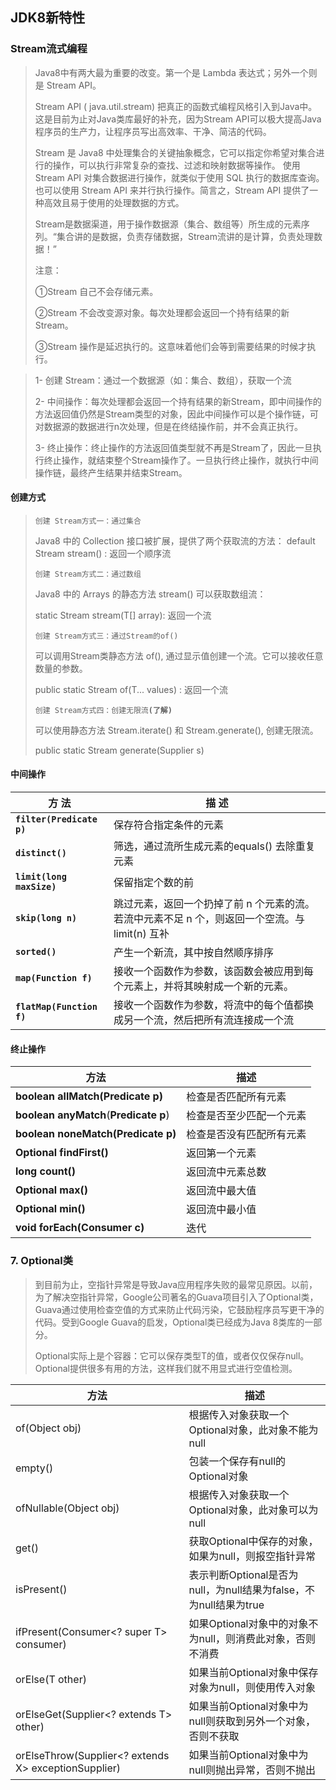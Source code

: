## JDK8新特性

### Stream流式编程

> Java8中有两大最为重要的改变。第一个是 Lambda 表达式；另外一个则是 Stream API。
>
> Stream API ( java.util.stream) 把真正的函数式编程风格引入到Java中。这是目前为止对Java类库最好的补充，因为Stream API可以极大提高Java程序员的生产力，让程序员写出高效率、干净、简洁的代码。
>
> Stream 是 Java8 中处理集合的关键抽象概念，它可以指定你希望对集合进行的操作，可以执行非常复杂的查找、过滤和映射数据等操作。 使用Stream API 对集合数据进行操作，就类似于使用 SQL 执行的数据库查询。也可以使用 Stream API 来并行执行操作。简言之，Stream API 提供了一种高效且易于使用的处理数据的方式。
>
> Stream是数据渠道，用于操作数据源（集合、数组等）所生成的元素序列。“集合讲的是数据，负责存储数据，Stream流讲的是计算，负责处理数据！”
>
> 注意：
>
> ①Stream 自己不会存储元素。
>
> ②Stream 不会改变源对象。每次处理都会返回一个持有结果的新Stream。
>
> ③Stream 操作是延迟执行的。这意味着他们会等到需要结果的时候才执行。

> 1- 创建 Stream：通过一个数据源（如：集合、数组），获取一个流
>
> 2- 中间操作：每次处理都会返回一个持有结果的新Stream，即中间操作的方法返回值仍然是Stream类型的对象，因此中间操作可以是个操作链，可对数据源的数据进行n次处理，但是在终结操作前，并不会真正执行。
>
> 3- 终止操作：终止操作的方法返回值类型就不再是Stream了，因此一旦执行终止操作，就结束整个Stream操作了。一旦执行终止操作，就执行中间操作链，最终产生结果并结束Stream。

####  创建方式

> `创建 Stream方式一：通过集合`
>
> Java8 中的 Collection 接口被扩展，提供了两个获取流的方法：
> default Stream<E> stream() : 返回一个顺序流
>
>
>
> `创建 Stream方式二：通过数组`
>
> Java8 中的 Arrays 的静态方法 stream() 可以获取数组流：
>
> static <T> Stream<T> stream(T[] array): 返回一个流
>
>
>
> `创建 Stream方式三：通过Stream的of()`
>
> 可以调用Stream类静态方法 of(), 通过显示值创建一个流。它可以接收任意数量的参数。
>
> public static<T> Stream<T> of(T... values) : 返回一个流
>
>
>
> `创建 Stream方式四：创建无限流`**`(了解)`**
>
> 可以使用静态方法 Stream.iterate() 和 Stream.generate(), 创建无限流。
>
> public static<T> Stream<T> generate(Supplier<T> s) 

####  中间操作

| **方  法**                | **描  述**                                                   |
| ------------------------- | ------------------------------------------------------------ |
| **`filter(Predicate p)`** | 保存符合指定条件的元素                                       |
| **`distinct()`**          | 筛选，通过流所生成元素的equals() 去除重复元素                |
| **`limit(long maxSize)`** | 保留指定个数的前                                             |
| **`skip(long n)`**        | 跳过元素，返回一个扔掉了前 n 个元素的流。若流中元素不足 n 个，则返回一个空流。与 limit(n) 互补 |
| **`sorted()`**            | 产生一个新流，其中按自然顺序排序                             |
| **`map(Function f)`**     | 接收一个函数作为参数，该函数会被应用到每个元素上，并将其映射成一个新的元素。 |
| **`flatMap(Function f)`** | 接收一个函数作为参数，将流中的每个值都换成另一个流，然后把所有流连接成一个流 |

#### 终止操作

| **方法**                                  | **描述**                 |
| ----------------------------------------- | ------------------------ |
| **boolean** **allMatch(Predicate p)**     | 检查是否匹配所有元素     |
| **boolean** **anyMatch**(**Predicate p**) | 检查是否至少匹配一个元素 |
| **boolean** **noneMatch(Predicate  p)**   | 检查是否没有匹配所有元素 |
| **Optional<T>** **findFirst()**           | 返回第一个元素           |
| **long** **count()**                      | 返回流中元素总数         |
| **Optional<T>** **max()**                 | 返回流中最大值           |
| **Optional<T>** **min()**                 | 返回流中最小值           |
| **void** **forEach(Consumer c)**          | 迭代                     |

### 7. Optional类

> 到目前为止，空指针异常是导致Java应用程序失败的最常见原因。以前，为了解决空指针异常，Google公司著名的Guava项目引入了Optional类，Guava通过使用检查空值的方式来防止代码污染，它鼓励程序员写更干净的代码。受到Google Guava的启发，Optional类已经成为Java 8类库的一部分。
>
>    Optional实际上是个容器：它可以保存类型T的值，或者仅仅保存null。Optional提供很多有用的方法，这样我们就不用显式进行空值检测。

| 方法                                                 | 描述                                                         |
| ---------------------------------------------------- | ------------------------------------------------------------ |
| of(Object obj)                                       | 根据传入对象获取一个Optional对象，此对象不能为null           |
| empty()                                              | 包装一个保存有null的Optional对象                             |
| ofNullable(Object obj)                               | 根据传入对象获取一个Optional对象，此对象可以为null           |
| get()                                                | 获取Optional中保存的对象，如果为null，则报空指针异常         |
| isPresent()                                          | 表示判断Optional是否为null，为null结果为false，不为null结果为true |
| ifPresent(Consumer<? super T> consumer)              | 如果Optional对象中的对象不为null，则消费此对象，否则不消费   |
| orElse(T other)                                      | 如果当前Optional对象中保存对象为null，则使用传入对象         |
| orElseGet(Supplier<? extends T> other)               | 如果当前Optional对象中为null则获取到另外一个对象，否则不获取 |
| orElseThrow(Supplier<? extends X> exceptionSupplier) | 如果当前Optional对象中为null则抛出异常，否则不抛出           |

